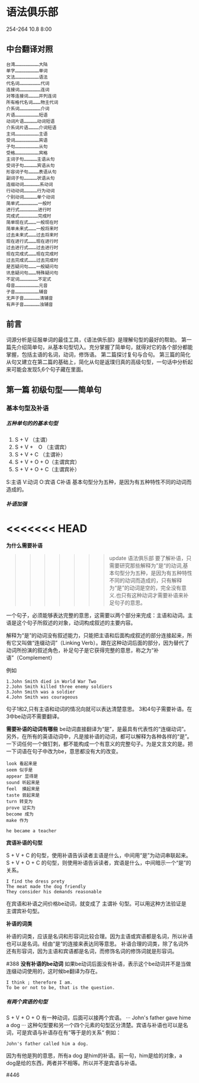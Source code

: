 # 语法俱乐部

254-264 10.8 8:00

## 中台翻译对照
```
台湾………………………大陆
单字………………………单词
文法………………………语法
代名词……………………代词
连接词……………………连词
对等连接词…………并列连词
所有格代名词………物主代词
介系词……………………介词      
片语………………………短语
动词片语……………动词短语
介系词片语…………介词短语
主词………………………主语
受词………………………宾语
子句………………………从句      
受格………………………宾格
主词子句……………主语从句
受词子句……………宾语从句
形容词子句…………表语从句
副词子句……………状语从句
连缀动词………………系动词
行动动词……………行为动词
个别动词……………单个动词
简单式…………………一般时
进行式…………………进行时
完成式…………………完成时
简单现在式………一般现在时
简单未来式………一般将来时
过去未来式………过去将来时
现在进行式………现在进行时
过去进行式………过去进行时
现在完成式………现在完成时
过去完成式………过去完成时
是否疑问句………一般疑问句
讯息疑问句………特殊疑问句
不定词…………………不定式
母音………………………元音
子音………………………辅音
无声子音………………清辅音
有声子音………………浊辅音
```

## 前言
词源分析是征服单词的最佳工具，《语法俱乐部》是理解句型的最好的帮助。
第一篇先介绍简单句，从基本句型切入。充分掌握了简单句，就得对它的各个部分都能掌握，包括主语的名词，动词，修饰语。
第二篇探讨复句与合句。
第三篇的简化从句又建立在第二篇的基础上，简化从句是返璞归真的高级句型，一句话中分析起来可能会发现5,6个句子藏在里面。

## 第一篇 初级句型——简单句
### 基本句型及补语

##### 五种单句的的基本句型
1. S + V  （主谓）
2. S + V +　O （主谓宾）
3. S + V + C （主谓补）
4. S + V + O + O（主谓宾宾）
5. S + V + O + C（主谓宾补）

S:主语 V:动词 O:宾语 C补语
基本句型分为五种，是因为有五种特性不同的动词而造成的。



##### 补语加强
<<<<<<< HEAD
=======
**为什么需要补语**
>>>>>>> update 语法俱乐部
要了解补语，只需要研究那些解释为”是“的动词,基本句型分为五种，是因为有五种特性不同的动词而造成的，只有解释为“是”的动词是空的，完全没有意义.也只有这种动词才需要补语来补足句子的意思。

一个句子，必须能够表达完整的意思，这需要以两个部分来完成：主语和动词。主语是这个句子所叙述的对象，动词构成叙述的主要内容。

解释为“是”的动词没有叙述能力，只能把主语和后面构成叙述的部分连接起来，所有它又叫做“连缀动词”（Linking Verb）。跟在这种动词后面的部分，因为替代了动词所扮演的叙述角色，补足句子是它获得完整的意思，称之为“补语”（Complement）

例如
```
1.John Smith died in World War Two
2.John Smith killed three enemy soldiers
3.John Smith was a soldier
4.John Smith was courageous
```

句子1和2,只有主语和动词的情况向就可以表达清楚意思。
3和4句子需要补语。在3中be动词不需要翻译。

**需要补语的动词有哪些**
be动词直接翻译为“是”，是最具有代表性的“连缀动词”。另外，在所有的英语动词中，凡是接补语的动词，都可以解释为各种各样的“是”。一下词任何一个做钉刺，都不能构成一个有意义的完整句子。为是文言文的是。把一下词语在句子中改为be，意思都没有大的改变。

```
look 看起来是
seem 似乎是
appear 显得是
sound 听起来是
feel  摸起来是
taste 尝起来是
turn 转变为
prove 证实为
become 成为
make 作为

he became a teacher
```

**宾语补语的句型**

S + V + C 的句型，使用补语告诉读者主语是什么，中间用“是”为动词串联起来。
S + V + O + C 的句型，则使用补语告诉读者，宾语是什么，中间暗示一个“是”的关系。

```
I find the dress prety
The meat made the dog friendly
They consider his demands reasonable
```

在宾语和补语之间价格be动词，就变成了 主谓补 句型。可以用这种方法验证是 主谓宾补句型。

**补语的词类**

补语的词类，应该是名词和形容词比较合理。因为主语或宾语都是名词，所以补语也可以是名词。经由“是“的连接来表达同等意思。
补语合理的词类，除了名词外还有形容词，因为主语和宾语都是名词，而修饰名词的修饰词就是形容词。


#388 
**没有补语的be动词**
如果be动词后面没有补语，表示这个be动词并不是当做连缀动词使用的，这时候be翻译为存在。

```
I think ; therefore I am.
To be or not to be, that is the question.
```

##### 有两个宾语的句型
S + V + O + O
有一种动词，后面可以接两个宾语。
···
John's father gave hime a dog 
···
这种句型要和另一个四个元素的句型区分清楚。宾语与补语也可以是名词，可是宾语与补语存在有”等于是的关系“
例如：
```
John's father called him a dog.
```
因为有他是狗的意思，所有a dog 是him的补语。前一句，him是给的对象，a dog是给的东西，两者并不相等。所以并不是宾语与补语。

#446


